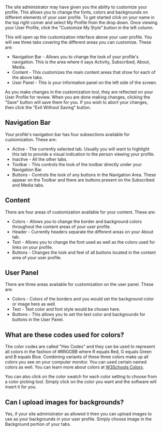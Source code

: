 The site administrator may have given you the ability to customize your profile. This allows you to change the fonts, colors and backgrounds on different elements of your user profile. To get started click on your name in the top right corner and select My Profile from the drop down. Once viewing your User Profile, click the "Customize My Style" button in the left column.

This will open up the customization interface above your user profile. You will see three tabs covering the different areas you can customize. These are:

- Navigation Bar - Allows you to change the look of your profile's navigation. This is the area where it says Activity, Subscribed, About, Media.
- Content - This customizes the main content areas that show for each of the above tabs.
- User Panel - This is your information panel on the left side of the screen.

As you make changes in the customization tool, they are reflected on your User Profile for review. When you are done making changes, clicking the "Save" button will save them for you. If you wish to abort your changes, then click the "Exit Without Saving" button.

## Navigation Bar

Your profile's navigation bar has four subsections available for customization. These are:

- Active - The currently selected tab. Usually you will want to highlight this tab to provide a visual indication to the person viewing your profile.
- Inactive - All the other tabs.
- Toolbar - This controls the look of the toolbar directly under your Navigation Bar.
- Buttons - Controls the look of any buttons in the Navigation Area. These appear on the Toolbar and there are buttons present on the Subscribed and Media tabs.

## Content

There are four areas of customization available for your content. These are:

- Colors - Allows you to change the border and background colors throughout the content areas of your user profile.
- Header - Currently headers separate the different areas on your About tab.
- Text - Allows you to change the font used as well as the colors used for links on your profile.
- Buttons - Changes the look and feel of all buttons located in the content area of your user profile.

## User Panel

There are three areas available for customization on the user panel. These are:

- Colors - Colors of the borders and you would set the background color or image here as well.
- Text - Text color and font style would be chosen here.
- Buttons - This allows you to set the text color and backgrounds for buttons in the User Panel.

## What are these codes used for colors?

The color codes are called "Hex Codes" and they can be used to represent all colors in the fashion of #RRGGBB where R equals Red, G equals Green and B equals Blue. Combining variants of these three colors make up all colors you see on your computer monitor. You can used certain named colors as well. You can learn more about colors at [W3Schools Colors](http://www.w3schools.com/html/html_colors.asp).

You can also click on the color swatch for each color setting to choose from a color picking tool. Simply click on the color you want and the software will insert it for you.

## Can I upload images for backgrounds?

Yes, if your site administrator as allowed it then you can upload images to use as your backgrounds in your user profile. Simply choose image in the Background portion of your tabs.